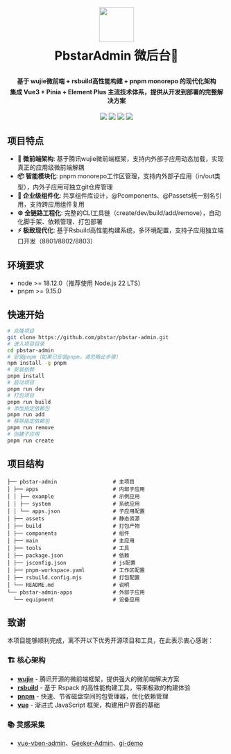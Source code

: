 <div align="center">
    <img src="https://github.com/pbstar/pbstar-admin/blob/main/main/src/assets/imgs/logo-w.png" height="80px">
    <h1 style="margin-bottom:30px;margin-top:10px; font-weight: bold;">PbstarAdmin 微后台🎉</h1>
    <h4>
        <div style="margin-bottom:5px;">基于 <strong>wujie微前端 + rsbuild高性能构建 + pnpm monorepo</strong> 的现代化架构</div>
        <div style="margin-bottom:0;">集成 <strong>Vue3 + Pinia + Element Plus</strong> 主流技术体系，提供从开发到部署的完整解决方案</div>
    </h4>
</div>

<p align="center">
	<a href="https://github.com/pbstar/pbstar-admin/blob/main/LICENSE"><img src="https://img.shields.io/github/license/mashape/apistatus.svg"></a>
    <a href="http://pbstar-admin-docs.pbstar.cn/"><img src="https://img.shields.io/badge/官方文档-5672CD?style=flat"></a>
    <a href="http://pbstar-admin.pbstar.cn/"><img src="https://img.shields.io/badge/在线演示-FF5722?style=flat"></a>
    <a href="https://github.com/pbstar/pbstar-admin"><img src="https://img.shields.io/badge/WeChat-P24612582-brightgreen.svg"></a>
</p>

## 项目特点

- **🚀 微前端架构**: 基于腾讯wujie微前端框架，支持内外部子应用动态加载，实现真正的应用级微前端解耦
- **📦 智能模块化**: pnpm monorepo工作区管理，支持内外部子应用（in/out类型），内外子应用可独立git仓库管理
- **🧩 企业级组件化**: 共享组件库设计，@Pcomponents、@Passets统一别名引用，支持跨应用组件复用
- **⚙️ 全链路工程化**: 完整的CLI工具链（create/dev/build/add/remove），自动化脚手架、依赖管理、打包部署
- **⚡ 极致现代化**: 基于Rsbuild高性能构建系统，多环境配置，支持子应用独立端口开发（8801/8802/8803）

## 环境要求

- node >= 18.12.0（推荐使用 Node.js 22 LTS）
- pnpm >= 9.15.0

## 快速开始

```bash
# 克隆项目
git clone https://github.com/pbstar/pbstar-admin.git
# 进入项目目录
cd pbstar-admin
# 安装pnpm（如果已安装pnpm，请忽略此步骤）
npm install -g pnpm
# 安装依赖
pnpm install
# 启动项目
pnpm run dev
# 打包项目
pnpm run build
# 添加指定依赖包
pnpm run add
# 移除指定依赖包
pnpm run remove
# 创建子应用
pnpm run create
```

## 项目结构

```
├── pbstar-admin                  # 主项目
│ ├── apps                        # 内部子应用
│ │ ├── example                   # 示例应用
│ │ ├── system                    # 系统应用
│ │ └── apps.json                 # 子应用配置
│ ├── assets                      # 静态资源
│ ├── build                       # 打包产物
│ ├── components                  # 组件
│ ├── main                        # 主应用
│ ├── tools                       # 工具
│ ├── package.json                # 依赖
│ ├── jsconfig.json               # js配置
│ ├── pnpm-workspace.yaml         # 工作区配置
│ ├── rsbuild.config.mjs          # 打包配置
│ └── README.md                   # 说明
└── pbstar-admin-apps             # 外部子应用
  └── equipment                   # 设备应用
```

## 致谢

本项目能够顺利完成，离不开以下优秀开源项目和工具，在此表示衷心感谢：

### 🏗️ 核心架构

- [**wujie**](https://github.com/Tencent/wujie) - 腾讯开源的微前端框架，提供强大的微前端解决方案
- [**rsbuild**](https://github.com/web-infra-dev/rsbuild) - 基于 Rspack 的高性能构建工具，带来极致的构建体验
- [**pnpm**](https://github.com/pnpm/pnpm) - 快速、节省磁盘空间的包管理器，优化依赖管理
- [**vue**](https://github.com/vuejs/core) - 渐进式 JavaScript 框架，构建用户界面的基础

### 📚 灵感采集

- [vue-vben-admin](https://github.com/vbenjs/vue-vben-admin)、[Geeker-Admin](https://github.com/HalseySpicy/Geeker-Admin)、[gi-demo](https://github.com/lin-97/gi-demo)
